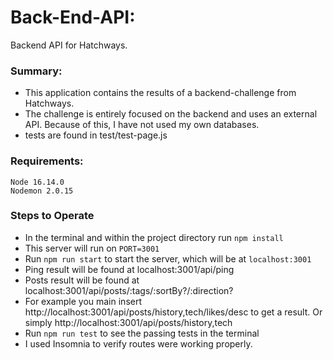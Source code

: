 # Back-End-API:
  Backend API for Hatchways.
  
### Summary:
 - This application contains the results of a backend-challenge from Hatchways.
 - The challenge is entirely focused on the backend and uses an external API. Because of this, I have not used my own databases.
 - tests are found in test/test-page.js

### Requirements:

```
Node 16.14.0
Nodemon 2.0.15
```

### Steps to Operate
- In the terminal and within the project directory run `npm install`
- This server will run on `PORT=3001`
- Run `npm run start` to start the server, which will be at `localhost:3001`
- Ping result will be found at localhost:3001/api/ping
- Posts result will be found at localhost:3001/api/posts/:tags/:sortBy?/:direction?
- For example you main insert http://localhost:3001/api/posts/history,tech/likes/desc to get a result.
Or simply http://localhost:3001/api/posts/history,tech
- Run `npm run test` to see the passing tests in the terminal
- I used Insomnia to verify routes were working properly.